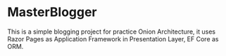 # MasterBlogger
This is a simple blogging project for practice Onion Architecture, it uses Razor Pages as Application Framework in Presentation Layer, EF Core as ORM.
